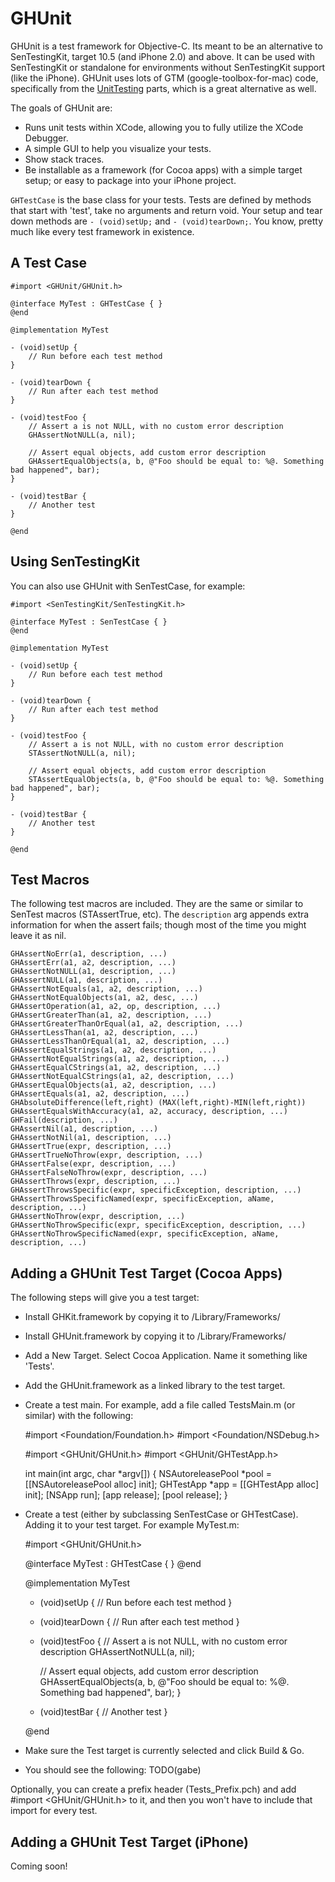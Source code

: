 # GHUnit

GHUnit is a test framework for Objective-C. Its meant to be an alternative to SenTestingKit, target 10.5 (and iPhone 2.0) and above.
It can be used with SenTestingKit or standalone for environments without SenTestingKit support (like the iPhone).
GHUnit uses lots of GTM (google-toolbox-for-mac) code, specifically from the [UnitTesting](http://code.google.com/p/google-toolbox-for-mac/source/browse/trunk/UnitTesting/) parts, 
which is a great alternative as well.

The goals of GHUnit are:
- Runs unit tests within XCode, allowing you to fully utilize the XCode Debugger.
- A simple GUI to help you visualize your tests.
- Show stack traces.
- Be installable as a framework (for Cocoa apps) with a simple target setup; or easy to package into your iPhone project.

`GHTestCase` is the base class for your tests.
Tests are defined by methods that start with 'test', take no arguments and return void. 
Your setup and tear down methods are `- (void)setUp;` and `- (void)tearDown;`. 
You know, pretty much like every test framework in existence.

## A Test Case

	#import <GHUnit/GHUnit.h>
	
	@interface MyTest : GHTestCase { }
	@end
	
	@implementation MyTest
	
	- (void)setUp {
		// Run before each test method
	}
	
	- (void)tearDown {
		// Run after each test method
	}
 
	- (void)testFoo {
		// Assert a is not NULL, with no custom error description
		GHAssertNotNULL(a, nil);
		
		// Assert equal objects, add custom error description
		GHAssertEqualObjects(a, b, @"Foo should be equal to: %@. Something bad happened", bar);
	}
	
	- (void)testBar {
		// Another test
	}
	
	@end
	
## Using SenTestingKit

You can also use GHUnit with SenTestCase, for example:

	#import <SenTestingKit/SenTestingKit.h>

	@interface MyTest : SenTestCase { }
	@end

	@implementation MyTest

	- (void)setUp {
		// Run before each test method
	}

	- (void)tearDown {
		// Run after each test method
	}

	- (void)testFoo {
		// Assert a is not NULL, with no custom error description
		STAssertNotNULL(a, nil);
	
		// Assert equal objects, add custom error description
		STAssertEqualObjects(a, b, @"Foo should be equal to: %@. Something bad happened", bar);
	}

	- (void)testBar {
		// Another test
	}

	@end


## Test Macros
 
The following test macros are included. They are the same or similar to SenTest macros (STAssertTrue, etc). 
The `description` arg appends extra information for when the assert fails; though most of the time you might leave it as nil.
 
	GHAssertNoErr(a1, description, ...)
	GHAssertErr(a1, a2, description, ...)
	GHAssertNotNULL(a1, description, ...)
	GHAssertNULL(a1, description, ...)
	GHAssertNotEquals(a1, a2, description, ...)
	GHAssertNotEqualObjects(a1, a2, desc, ...)
	GHAssertOperation(a1, a2, op, description, ...)
	GHAssertGreaterThan(a1, a2, description, ...)
	GHAssertGreaterThanOrEqual(a1, a2, description, ...)
	GHAssertLessThan(a1, a2, description, ...)
	GHAssertLessThanOrEqual(a1, a2, description, ...)
	GHAssertEqualStrings(a1, a2, description, ...)
	GHAssertNotEqualStrings(a1, a2, description, ...)
	GHAssertEqualCStrings(a1, a2, description, ...)
	GHAssertNotEqualCStrings(a1, a2, description, ...)
	GHAssertEqualObjects(a1, a2, description, ...)
	GHAssertEquals(a1, a2, description, ...)
	GHAbsoluteDifference(left,right) (MAX(left,right)-MIN(left,right))
	GHAssertEqualsWithAccuracy(a1, a2, accuracy, description, ...)
	GHFail(description, ...)
	GHAssertNil(a1, description, ...)
	GHAssertNotNil(a1, description, ...)
	GHAssertTrue(expr, description, ...)
	GHAssertTrueNoThrow(expr, description, ...)
	GHAssertFalse(expr, description, ...)
	GHAssertFalseNoThrow(expr, description, ...)
	GHAssertThrows(expr, description, ...)
	GHAssertThrowsSpecific(expr, specificException, description, ...)
	GHAssertThrowsSpecificNamed(expr, specificException, aName, description, ...)
	GHAssertNoThrow(expr, description, ...)
	GHAssertNoThrowSpecific(expr, specificException, description, ...)
	GHAssertNoThrowSpecificNamed(expr, specificException, aName, description, ...)

## Adding a GHUnit Test Target (Cocoa Apps)

The following steps will give you a test target:

- Install GHKit.framework by copying it to /Library/Frameworks/
- Install GHUnit.framework by copying it to /Library/Frameworks/

- Add a New Target. Select Cocoa Application. Name it something like 'Tests'.
- Add the GHUnit.framework as a linked library to the test target.
- Create a test main. For example, add a file called TestsMain.m (or similar) with the following:

	#import <Foundation/Foundation.h>
	#import <Foundation/NSDebug.h>

	#import <GHUnit/GHUnit.h>
	#import <GHUnit/GHTestApp.h>

	int main(int argc, char *argv[]) {
		NSAutoreleasePool *pool = [[NSAutoreleasePool alloc] init];
		GHTestApp *app = [[GHTestApp alloc] init];
		[NSApp run];
		[app release];
		[pool release];
	}
	
- Create a test (either by subclassing SenTestCase or GHTestCase). Adding it to your test target. For example MyTest.m:

	#import <GHUnit/GHUnit.h>

	@interface MyTest : GHTestCase { }
	@end

	@implementation MyTest

	- (void)setUp {
		// Run before each test method
	}

	- (void)tearDown {
		// Run after each test method
	}

	- (void)testFoo {
		// Assert a is not NULL, with no custom error description
		GHAssertNotNULL(a, nil);
	
		// Assert equal objects, add custom error description
		GHAssertEqualObjects(a, b, @"Foo should be equal to: %@. Something bad happened", bar);
	}

	- (void)testBar {
		// Another test
	}

	@end
	
- Make sure the Test target is currently selected and click Build & Go.
- You should see the following:
TODO(gabe)

Optionally, you can create a prefix header (Tests_Prefix.pch) and add #import <GHUnit/GHUnit.h> to it, and then you won't have to include that import for every test.

## Adding a GHUnit Test Target (iPhone)

Coming soon!
